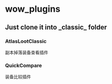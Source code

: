 # wow_plugins

## Just clone it into \_classic\_ folder


### AtlasLootClassic

副本掉落装备查看插件

### QuickCompare

装备比较插件
